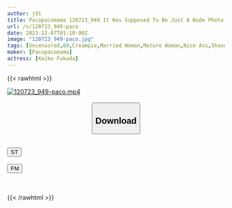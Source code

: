 ```yaml
---
author: j91
title: Pacopacomama 120723_949 It Was Supposed To Be Just A Nude Photo Shoot…But She Was In Agony After Having Sex For The First Time In 7 Years. Keiko Fukada
url: /v/120723_949-paco
date: 2023-12-07T01:10:00Z
image: "120723_949-paco.jpg"
tags: [Uncensored,69,Creampie,Married Woman,Mature Woman,Nice Ass,Shaved,Slender ]
maker: [Pacopacomama]
actress: [Keiko Fukada]
---
```



{{< rawhtml >}}

<div class="video" data-videoid="lqQWPmxd1PuZ1y">
    <a href="javascript:;">
        <img src="/v/120723_949-paco/120723_949-paco.jpg" width="WIDTH" height="HEIGHT" alt="120723_949-paco.mp4" loading="lazy">
    </a>
</div>

<script type="text/javascript" src="https://j91.asia/asset/on-demand-st.js"></script>

<br>
  <link rel="stylesheet" href="https://j91.asia/asset/bs5.css">
  
  <center>
  <button class="btn btn-primary" type="button" data-bs-toggle="collapse" data-bs-target=".multi-collapse" aria-expanded="false" aria-controls="multiCollapseExample1 multiCollapseExample2"><h2>Download</h2></button></center>
</p>
<div class="row">
  <div class="col">
    <div class="collapse multi-collapse" id="multiCollapseExample1">
      <div class="card card-body">
	      	      <br>
<div class="buttons">  
<a href="https://streamtape.to/v/lqQWPmxd1PuZ1y" target="_blank"><button class="btn-hover color-3"><i class="fa fa-download"></i> ST</button></a></div>
    </div>
  </div>
</div>
  <div class="col">
    <div class="collapse multi-collapse" id="multiCollapseExample2">
      <div class="card card-body">
	      <br>
<div class="buttons">
    <a href="https://filemoon.sx/d/7964tagav26j" target="_blank"><button class="btn-hover color-8"><i class="fa fa-download"></i> FM</button></a></div>
<br><br>
      </div>
    </div>
  </div>
</div>

{{< /rawhtml >}}